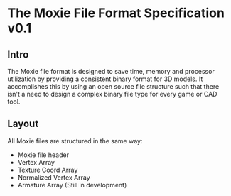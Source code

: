 The Moxie File Format Specification v0.1
========================================

Intro
-----

The Moxie file format is designed to save time, memory and
processor utilization by providing a consistent binary format
for 3D models. It accomplishes this by using an open source
file structure such that there isn't a need to design a
complex binary file type for every game or CAD tool.

Layout
------

All Moxie files are structured in the same way:
* Moxie file header
* Vertex Array
* Texture Coord Array
* Normalized Vertex Array
* Armature Array (Still in development)
